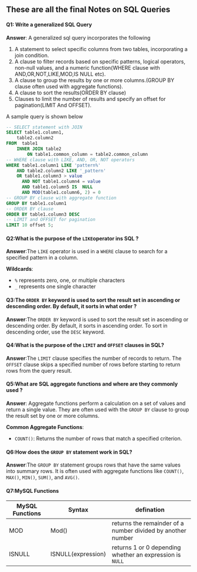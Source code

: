 ## These are all the final Notes on SQL Queries 

#### Q1: Write a generalized SQL Query 

**Answer**: A generalized sql query incorporates the following 

1. A statement to select specific columns from two tables, incorporating a join condition.
2. A clause to filter records based on specific patterns, logical operators, non-null values, and a numeric function(WHERE clause with AND,OR,NOT,LIKE,MOD,IS NULL etc).
3. A clause to group the results by one or more columns.(GROUP BY clause often used with aggregate functions).
4. A clause to sort the results(ORDER BY clause)
5. Clauses to limit the number of results and specify an offset for pagination(LIMIT And OFFSET).

A sample query is shown below 

```sql
-- SELECT statement with JOIN
SELECT table1.column1,
    table2.column2
FROM  table1
    INNER JOIN table2
        ON table1.common_column = table2.common_column
-- WHERE clause with LIKE, AND, OR, NOT operators
WHERE table1.column1 LIKE 'pattern%'
    AND table2.column2 LIKE '_pattern'
    OR table1.column3 > value
      AND NOT table1.column4 = value
      AND table1.column5 IS  NULL
      AND MOD(table1.column6, 2) = 0
-- GROUP BY clause with aggregate function
GROUP BY table1.column1
-- ORDER BY clause
ORDER BY table1.column3 DESC
-- LIMIT and OFFSET for pagination
LIMIT 10 offset 5; 
```

#### Q2:What is the purpose of the `LIKE`operator ins SQL ? 

**Answer**:The `LIKE` operator is used in a `WHERE` clause to search for a specified pattern in a column.

**Wildcards**:

- `%` represents zero, one, or multiple characters
- `_` represents one single character

#### Q3:The `ORDER BY` keyword is used to sort the result set in ascending or descending order. By default, it sorts in what  order ?

**Answer**:The `ORDER BY` keyword is used to sort the result set in ascending or descending order. By default, it sorts in ascending order. To sort in descending order, use the `DESC` keyword.

#### Q4:What is the purpose of the `LIMIT` and `OFFSET` clauses in SQL?

**Answer**:The `LIMIT` clause specifies the number of records to return. The `OFFSET` clause skips a specified number of rows before starting to return rows from the query result.

#### Q5:What are SQL aggregate functions and where are they commonly used ? 

**Answer**: Aggregate functions perform a calculation on a set of values and return a single value. They are often used with the `GROUP BY` clause to group the result set by one or more columns.

**Common Aggregate Functions**:

- `COUNT()`: Returns the number of rows that match a specified criterion.

#### Q6:How does the `GROUP BY` statement work in SQL?

**Answer**:The `GROUP BY` statement groups rows that have the same values into summary rows. It is often used with aggregate functions like `COUNT()`, `MAX()`, `MIN()`, `SUM()`, and `AVG()`.

#### Q7:MySQL Functions 

| MySQL Functions | Syntax             | defination                                                  |
| --------------- | ------------------ | ----------------------------------------------------------- |
| MOD             | Mod()              | returns the remainder of a number divided by another number |
| ISNULL          | ISNULL(expression) | returns 1 or 0 depending whether an expression is `NULL`    |

